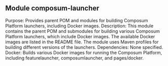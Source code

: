 ## Module composum-launcher
Purpose: Provides parent POM and modules for building Composum Platform launchers, including Docker images.
Description: This module contains the parent POM and submodules for building various Composum Platform launchers, which include Docker images. The available Docker images are listed in the README file. The module uses Maven profiles for building different versions of the launchers. 
Dependencies: None specified.
Docker: Builds various Docker images for running the Composum Platform, including featurelauncher, composumlauncher, and pages/docker.
